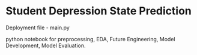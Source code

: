 # Student Depression State Prediction

Deployment file - main.py 

python notebook for preprocessing, EDA, Future Engineering, Model Development, Model Evaluation.

